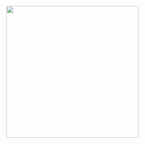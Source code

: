 <br />

<img src='timetagger_wd.svg' width='350px' />

<script src='./app/locale.js'></script>
<script>
    window.location.href = "./app/"
</script>